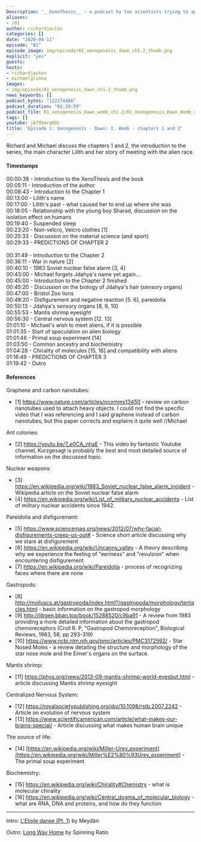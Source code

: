 ```yaml
---
Description: '__XenoThesis__ - a podcast by two scientists trying to apply Science to the Science-Fiction. Here, Richard and Michael discuss the book 1 "Dawn" of Xenogenesis series by Olivia E. Butler.'
aliases:
- /01
author: richardjacton
categories: []
date: "2020-04-11"
episode: "01"
episode_image: img/episode/01_xenogenesis_dawn_ch1-2_thumb.png
explicit: "yes"
guests:
hosts:
- richardjacton
- michaelglinka
images:
- img/episode/01_xenogenesis_dawn_ch1-2_thumb.png
news_keywords: []
podcast_bytes: "122274466"
podcast_duration: "01:20:59"
podcast_file: 01_xenogenesis_dawn_womb_ch1-2/01_Xenogenesis_Dawn_Womb_ch1-2.mp3
tags: []
youtube: jA79Smrq6Dc
title: 'Episode 1: Xenogenesis - Dawn: I. Womb - chapters 1 and 2'
---
```


Richard and Michael discuss the chapters 1 and 2, the introduction to the series, the main character Lilith and her story of meeting with the alien race.

#### Timestamps

00:00:38 - Introduction to the XenoThesis and the book\
00:05:11 - Introduction of the author\
00:08:43 - Introduction to the Chapter 1\
00:13:00 - Lilith's name\
00:17:00 - Lilith's past - what caused her to end up where she was\
00:18:05 - Relationship with the young boy Sharad, discussion on the isolation effect on humans\
00:19:40 - Suspended sleep\
00:23:20 - Non-velcro, Velcro clothes [1]\
00:25:33 - Discussion on the material science (and sport)\
00:29:33 - PREDICTIONS OF CHAPTER 2\
\
00:31:49 - Introduction to the Chapter 2\
00:36:11 - War in nature [2]\
00:40:10 - 1983 Soviet nuclear false alarm [3, 4]\
00:43:00 - Michael forgets Jdahya's name yet again...\
00:45:00 - Introduction to the Chapter 2 finished\
00:45:20 - Discussion on the biology of Jdahya's hair (sensory organs)\
00:47:00 - Bristol Zoo lions\
00:48:20 - Disfigurement and negative reaction [5. 6], pareidolia\
00:50:13 - Jdahya's sensory organs [8, 9, 10]\
00:55:53 - Mantis shrimp eyesight\
00:56:30 - Central nervous system [12. 13]\
01:01:10 - Michael's wish to meet aliens, if it is possible\
01:01:35 - Start of speculation on alien biology\
01:01:48 - Primal soup experiment [14]\
01:03:50 - Common ancestry and biochemistry\
01:04:28 - Chirality of molecules [15, 16] and compatibility with aliens\
01:16:49 - PREDICTIONS OF CHAPTER 3\
01:19:42 - Outro

#### References

Graphene and carbon nanotubes:

* [1] <https://www.nature.com/articles/ncomms13450> - review on carbon nanotubes used to attach heavy objects. I could not find the specific video that I was referencing and I said graphene instead of carbon nanotubes, but this paper corrects and explains it quite well //Michael

Ant colonies:

* [2] <https://youtu.be/7_e0CA_nhaE> - This video by fantastic Youtube channel, Kurzgesagt is probably the best and most detailed source of information on the discussed topic.

Nuclear weapons:

* [3] <https://en.wikipedia.org/wiki/1983_Soviet_nuclear_false_alarm_incident> - Wikipedia article on the Soviet nuclear false alarm
* [4] <https://en.wikipedia.org/wiki/List_of_military_nuclear_accidents> - List of military nuclear accidents since 1942.

Pareidolia and disfigurement:

* [5] <https://www.sciencemag.org/news/2012/07/why-facial-disfigurements-creep-us-out#> - Science short article discussing why we stare at disfigurement
* [6] <https://en.wikipedia.org/wiki/Uncanny_valley> - A theory describing why we experience the feeling of "eeriness" and "revulsion" when encountering disfigurement
* [7] <https://en.wikipedia.org/wiki/Pareidolia> - process of recognizing faces where there are none

Gastropods:

* [8] <http://molluscs.at/gastropoda/index.html?/gastropoda/morphology/tentacles.html> - basic information on the gastropod morphology
* [9] <http://libgen.bban.top/book/15288520/c9ba91> - A review from 1983 providing a more detailed information about the gastropod chemoreceptors (Croll R. P, "Gastropod Chemoreception", Biological Reviews, 1983, 58, pp 293-319)
* [10] <https://www.ncbi.nlm.nih.gov/pmc/articles/PMC3172592/> - Star Nosed Moles - a review detailing the structure and morphology of the star nose mole and the Eimer's organs on the surface.

Mantis shrimp:

* [11] <https://phys.org/news/2013-09-mantis-shrimp-world-eyesbut.html> - article discussing Mantis shrimp eyesight

Centralized Nervous System:

* [12] <https://royalsocietypublishing.org/doi/10.1098/rstb.2007.2242> - Article on evolution of nervous system
* [13] <https://www.scientificamerican.com/article/what-makes-our-brains-special/> - Article discussing what makes human brain unique

The source of life:

* [14] [https://en.wikipedia.org/wiki/Miller–Urey_experiment](https://en.wikipedia.org/wiki/Miller%E2%80%93Urey_experiment) - The primal soup experiment

Biochemistry:

* [15] <https://en.wikipedia.org/wiki/Chirality#Chemistry> - what is molecular chirality
* [16] <https://en.wikipedia.org/wiki/Central_dogma_of_molecular_biology> - what are RNA, DNA and proteins, and how do they function

---

Intro: [L'Etoile danse (Pt. 1)](https://freemusicarchive.org/music/Meydan/Havor/6-_LEtoile_danse_Pt_1_1738) by Meydän

Outro: [Long Way Home](https://freemusicarchive.org/music/Spinning_Ratio/Long_Way_Home/Long_Way_Home) by Spinning Ratio
